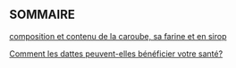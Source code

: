 ## SOMMAIRE

[composition et contenu de la caroube, sa farine et en sirop](https://caroube.github.io/caroube-et-nutrition)

[Comment les dattes peuvent-elles bénéficier votre santé?](https://caroube.github.io/Bienfaits-Dattes)
